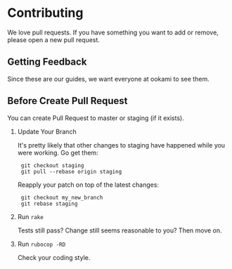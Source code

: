 # Contributing

We love pull requests. If you have something you want to add or remove, please
open a new pull request.

## Getting Feedback

Since these are our guides, we want everyone at ookami to see them.

## Before Create Pull Request

You can create Pull Request to master or staging (if it exists).

1. Update Your Branch

   It's pretty likely that other changes to staging have happened while you were working. Go get them:

        git checkout staging
        git pull --rebase origin staging

   Reapply your patch on top of the latest changes:

        git checkout my_new_branch
        git rebase staging

2. Run `rake`

   Tests still pass? Change still seems reasonable to you? Then move on.

3. Run `rubocop -RD`

   Check your coding style.